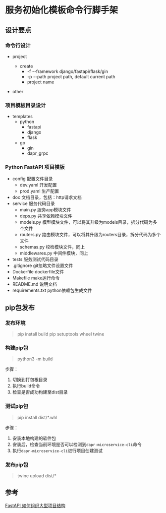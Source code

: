 # 服务初始化模板命令行脚手架


## 设计要点

### 命令行设计
- project
  - create
    - -f --framework django/fastapi/flask/gin 
    - -p --path project path, default current path
    - project name

- other

### 项目模板目录设计
- templates
  - python
    - fastapi 
    - django 
    - flask 
  - go
    - gin 
    - dapr_grpc


### Python FastAPI 项目模板

- config 配置文件目录
  - dev.yaml 开发配置
  - prod.yaml 生产配置
- doc 文档目录，包括：http请求文档
- service 服务代码目录
  - main.py 服务app模块文件
  - deps.py 共享依赖模块文件
  - models.py 模型模块文件，可以将其升级为models目录，拆分代码为多个文件
  - routers.py 路由模块文件，可以将其升级为routers目录，拆分代码为多个文件
  - schemas.py 校检模块文件，同上
  - middlewares.py 中间件模块，同上
- tests 服务测试代码目录
- .gitignore git忽略文件设置文件
- Dockerfile dockerfile文件
- Makefile make运行命令
- README.md 说明文档
- requirements.txt python依赖包生成文件


## pip包发布

### 发布环境

> pip install build pip setuptools wheel twine

### 构建pip包

> python3 -m build 

步骤：
1. 切换到打包根目录
2. 执行build命令
3. 检查是否成功构建至dist目录

### 测试pip包

> pip install dist/*.whl 

步骤：
1. 安装本地构建的软件包
2. 安装后，检查当前环境是否可以检测到`dapr-microservice-cli`命令
3. 执行`dapr-microservice-cli`进行项目创建测试

### 发布pip包

> twine upload dist/*


## 参考

[FastAPI 如何组织大型项目结构](https://fastapi.tiangolo.com/tutorial/bigger-applications/)

